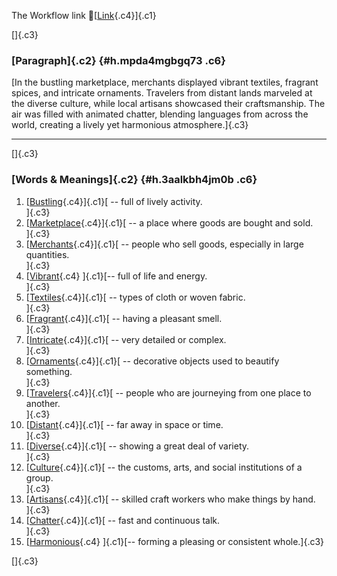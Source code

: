 The Workflow link
👏[[Link](https://www.google.com/url?q=http://www.google.com&sa=D&source=editors&ust=1759781791475731&usg=AOvVaw0rkWEl-xIf-BKREScfuiNe){.c4}]{.c1}

[]{.c3}

### [Paragraph]{.c2} {#h.mpda4mgbgq73 .c6}

[In the bustling marketplace, merchants displayed vibrant textiles,
fragrant spices, and intricate ornaments. Travelers from distant lands
marveled at the diverse culture, while local artisans showcased their
craftsmanship. The air was filled with animated chatter, blending
languages from across the world, creating a lively yet harmonious
atmosphere.]{.c3}

------------------------------------------------------------------------

[]{.c3}

### [Words & Meanings]{.c2} {#h.3aalkbh4jm0b .c6}

1.  [[Bustling](https://www.google.com/url?q=http://www.google.com&sa=D&source=editors&ust=1759781791476380&usg=AOvVaw2447GvOjKKzQbzFL7MhdZ5){.c4}]{.c1}[ --
    full of lively activity.\
    ]{.c3}
2.  [[Marketplace](https://www.google.com/url?q=http://www.google.com&sa=D&source=editors&ust=1759781791476506&usg=AOvVaw00ZMB296kerFZpdaNLZBpw){.c4}]{.c1}[ --
    a place where goods are bought and sold.\
    ]{.c3}
3.  [[Merchants](https://www.google.com/url?q=http://www.google.com&sa=D&source=editors&ust=1759781791476625&usg=AOvVaw2XM2VChdJYHXnPVE_PM3Gt){.c4}]{.c1}[ --
    people who sell goods, especially in large quantities.\
    ]{.c3}
4.  [[Vibrant](https://www.google.com/url?q=http://www.google.com&sa=D&source=editors&ust=1759781791476761&usg=AOvVaw37Wgzq0vBVwhvQdWlxs7lB){.c4}
    ]{.c1}[-- full of life and energy.\
    ]{.c3}
5.  [[Textiles](https://www.google.com/url?q=http://www.google.com&sa=D&source=editors&ust=1759781791476862&usg=AOvVaw1Bh6XtS0nA1MmYUmyidwoD){.c4}]{.c1}[ --
    types of cloth or woven fabric.\
    ]{.c3}
6.  [[Fragrant](https://www.google.com/url?q=http://www.google.com&sa=D&source=editors&ust=1759781791476969&usg=AOvVaw0cWCGo4zStp-_Z-mpm01fG){.c4}]{.c1}[ --
    having a pleasant smell.\
    ]{.c3}
7.  [[Intricate](https://www.google.com/url?q=http://www.google.com&sa=D&source=editors&ust=1759781791477076&usg=AOvVaw0ZH9rykcOeZ1rFLukQCudi){.c4}]{.c1}[ --
    very detailed or complex.\
    ]{.c3}
8.  [[Ornaments](https://www.google.com/url?q=http://www.google.com&sa=D&source=editors&ust=1759781791477177&usg=AOvVaw3qZF5yCNAxHUhmKuUBs03U){.c4}]{.c1}[ --
    decorative objects used to beautify something.\
    ]{.c3}
9.  [[Travelers](https://www.google.com/url?q=http://www.google.com&sa=D&source=editors&ust=1759781791477299&usg=AOvVaw37ekoYf-chgvTsLxMf4uYr){.c4}]{.c1}[ --
    people who are journeying from one place to another.\
    ]{.c3}
10. [[Distant](https://www.google.com/url?q=http://www.google.com&sa=D&source=editors&ust=1759781791477425&usg=AOvVaw22ylN4ns2uFXHt6P7YbCa8){.c4}]{.c1}[ --
    far away in space or time.\
    ]{.c3}
11. [[Diverse](https://www.google.com/url?q=http://www.google.com&sa=D&source=editors&ust=1759781791477528&usg=AOvVaw3RHbzlfTMvgXLyBe994gY5){.c4}]{.c1}[ --
    showing a great deal of variety.\
    ]{.c3}
12. [[Culture](https://www.google.com/url?q=http://www.google.com&sa=D&source=editors&ust=1759781791477637&usg=AOvVaw04Nrl9s5gLFwZrDqzRx-xB){.c4}]{.c1}[ --
    the customs, arts, and social institutions of a group.\
    ]{.c3}
13. [[Artisans](https://www.google.com/url?q=http://www.google.com&sa=D&source=editors&ust=1759781791477785&usg=AOvVaw2VBJZWynXJs-yJ0Y1KWTHf){.c4}]{.c1}[ --
    skilled craft workers who make things by hand.\
    ]{.c3}
14. [[Chatter](https://www.google.com/url?q=http://www.google.com&sa=D&source=editors&ust=1759781791477933&usg=AOvVaw3uY1g9mZ4jHzaPOacPM5ct){.c4}]{.c1}[ --
    fast and continuous talk.\
    ]{.c3}
15. [[Harmonious](https://www.google.com/url?q=http://www.google.com&sa=D&source=editors&ust=1759781791478041&usg=AOvVaw1FXjC-VvpVuIqK8sT191fd){.c4}
    ]{.c1}[-- forming a pleasing or consistent whole.]{.c3}

[]{.c3}
